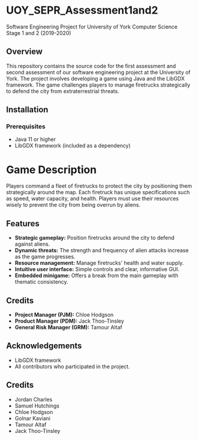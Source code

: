 # UOY_SEPR_Assessment1and2
Software Engineering Project for University of York Computer Science Stage 1 and 2 (2019-2020)

## Overview
This repository contains the source code for the first assessment and second assessment of our software engineering project at the University of York. The project involves developing a game using Java and the LibGDX framework. The game challenges players to manage firetrucks strategically to defend the city from extraterrestrial threats.

## Installation

### Prerequisites
- Java 11 or higher
- LibGDX framework (included as a dependency)

# Game Description
Players command a fleet of firetrucks to protect the city by positioning them strategically around the map. Each firetruck has unique specifications such as speed, water capacity, and health. Players must use their resources wisely to prevent the city from being overrun by aliens.

## Features
- **Strategic gameplay:** Position firetrucks around the city to defend against aliens.
- **Dynamic threats:** The strength and frequency of alien attacks increase as the game progresses.
- **Resource management:** Manage firetrucks' health and water supply.
- **Intuitive user interface:** Simple controls and clear, informative GUI.
- **Embedded minigame:** Offers a break from the main gameplay with thematic consistency.

## Credits
- **Project Manager (PJM):** Chloe Hodgson
- **Product Manager (PDM):** Jack Thoo-Tinsley
- **General Risk Manager (GRM):** Tamour Altaf

## Acknowledgements
- LibGDX framework
- All contributors who participated in the project.


## Credits
- Jordan Charles
-  Samuel Hutchings
-  Chloe Hodgson
-  Golnar Kaviani
-  Tamour Altaf
-  Jack Thoo-Tinsley
